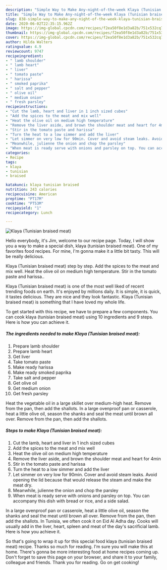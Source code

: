 ```yaml
---
description: "Simple Way to Make Any-night-of-the-week Klaya (Tunisian braised meat)"
title: "Simple Way to Make Any-night-of-the-week Klaya (Tunisian braised meat)"
slug: 838-simple-way-to-make-any-night-of-the-week-klaya-tunisian-braised-meat
date: 2020-06-02T22:35:15.962Z
image: https://img-global.cpcdn.com/recipes/f2ea50f8e1d3a82b/751x532cq70/klaya-tunisian-braised-meat-recipe-main-photo.jpg
thumbnail: https://img-global.cpcdn.com/recipes/f2ea50f8e1d3a82b/751x532cq70/klaya-tunisian-braised-meat-recipe-main-photo.jpg
cover: https://img-global.cpcdn.com/recipes/f2ea50f8e1d3a82b/751x532cq70/klaya-tunisian-braised-meat-recipe-main-photo.jpg
author: Hilda Walters
ratingvalue: 4.9
reviewcount: 9747
recipeingredient:
- " lamb shoulder"
- " lamb heart"
- " liver"
- " tomato paste"
- " harissa"
- " smoked paprika"
- " salt and pepper"
- " olive oil"
- " medium onion"
- " fresh parsley"
recipeinstructions:
- "Cut the lamb, heart and liver in 1 inch sized cubes"
- "Add the spices to the meat and mix well"
- "Heat the olive oil on medium high temperature"
- "Remove the liver aside, and brown the shoulder meat and heart for 4min"
- "Stir in the tomato paste and harissa"
- "Turn the heat to a low simmer and add the liver"
- "Let simmer on very low for 90min. Cover and avoid steam leaks. Avoid opening the lid because that would release the steam and make the meat dry."
- "Meanwhile, julienne the onion and chop the parsley"
- "When meat is ready serve with onions and parsley on top. You can accompany this dish with bread or rice, and a side salad."
categories:
- Recipe
tags:
- klaya
- tunisian
- braised

katakunci: klaya tunisian braised 
nutrition: 243 calories
recipecuisine: American
preptime: "PT17M"
cooktime: "PT53M"
recipeyield: "1"
recipecategory: Lunch

---
```



![Klaya (Tunisian braised meat)](https://img-global.cpcdn.com/recipes/f2ea50f8e1d3a82b/751x532cq70/klaya-tunisian-braised-meat-recipe-main-photo.jpg)

Hello everybody, it's Jim, welcome to our recipe page. Today, I will show you a way to make a special dish, klaya (tunisian braised meat). One of my favorites food recipes. For mine, I'm gonna make it a little bit tasty. This will be really delicious.

Klaya (Tunisian braised meat) step by step. Add the spices to the meat and mix well. Heat the olive oil on medium high temperature. Stir in the tomato paste and harissa..

Klaya (Tunisian braised meat) is one of the most well liked of recent trending foods on earth. It's enjoyed by millions daily. It is simple, it is quick, it tastes delicious. They are nice and they look fantastic. Klaya (Tunisian braised meat) is something that I have loved my whole life.


To get started with this recipe, we have to prepare a few components. You can cook klaya (tunisian braised meat) using 10 ingredients and 9 steps. Here is how you can achieve it.

<!--inarticleads1-->

##### The ingredients needed to make Klaya (Tunisian braised meat):

1. Prepare  lamb shoulder
1. Prepare  lamb heart
1. Get  liver
1. Take  tomato paste
1. Make ready  harissa
1. Make ready  smoked paprika
1. Take  salt and pepper
1. Get  olive oil
1. Get  medium onion
1. Get  fresh parsley


Heat the vegetable oil in a large skillet over medium-high heat. Remove from the pan, then add the shallots. In a large ovenproof pan or casserole, heat a little olive oil, season the shanks and seal the meat until brown all over. Remove from the pan, then add the shallots. 

<!--inarticleads2-->

##### Steps to make Klaya (Tunisian braised meat):

1. Cut the lamb, heart and liver in 1 inch sized cubes
1. Add the spices to the meat and mix well
1. Heat the olive oil on medium high temperature
1. Remove the liver aside, and brown the shoulder meat and heart for 4min
1. Stir in the tomato paste and harissa
1. Turn the heat to a low simmer and add the liver
1. Let simmer on very low for 90min. Cover and avoid steam leaks. Avoid opening the lid because that would release the steam and make the meat dry.
1. Meanwhile, julienne the onion and chop the parsley
1. When meat is ready serve with onions and parsley on top. You can accompany this dish with bread or rice, and a side salad.


In a large ovenproof pan or casserole, heat a little olive oil, season the shanks and seal the meat until brown all over. Remove from the pan, then add the shallots. In Tunisia, we often cook it on Eid Al Adha day. Cooks will usually add in the liver, heart, spleen and meat of the day&#39;s sacrificial lamb. Here is how you achieve it. 

So that's going to wrap it up for this special food klaya (tunisian braised meat) recipe. Thanks so much for reading. I'm sure you will make this at home. There's gonna be more interesting food at home recipes coming up. Don't forget to save this page on your browser, and share it to your family, colleague and friends. Thank you for reading. Go on get cooking!
